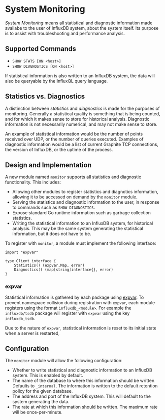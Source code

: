 # System Monitoring
_System Monitoring_ means all statistical and diagnostic information made availabe to the user of InfluxDB system, about the system itself. Its purpose is to assist with troubleshooting and performance analysis.

## Supported Commands

 * `SHOW STATS [ON <host>]`
 * `SHOW DIAGNOSTICS [ON <host>]`

If statistical information is also written to an InfluxDB system, the data will also be queryable by the InfluxQL query language.

## Statistics vs. Diagnostics
A distinction between _statistics_ and _diagnostics_ is made for the purposes of monitoring. Generally a statistical quality is something that is being counted, and for which it makes sense to store for historical analysis. Diagnostic information is not necessarily numerical, and may not make sense to store.

An example of statistical information would be the number of points received over UDP, or the number of queries executed. Examples of diagnostic information would be a list of current Graphite TCP connections, the version of InfluxDB, or the uptime of the process.

## Design and Implementation

A new module named `monitor` supports all statistics and diagnostic functionality. This includes:

 * Allowing other modules to register statistics and diagnotics information, allowing it to be accessed on demand by the `monitor` module.
 * Serving the statistics and diagnostic information to the user, in response to commands such as `SHOW DIAGNOSTICS`.
 * Expose standard Go runtime information such as garbage collection statistics.
 * Writing the statistical information to an InfluxDB system, for historical analysis. This may be the same system generating the statistical information, but it does not have to be.

To register with `monitor`, a module must implement the following interface:

```
import "expvar"

type Client interface {
    Statistics() (expvar.Map, error)
    Diagnostics() (map[string]interface{}, error)
}
```

### expvar
Statistical information is gathered by each package using [expvar](https://golang.org/pkg/expvar). To prevent namespace collision during registration with `expvar`, each module registers using the format `influxdb_<module>`. For example the `influxdb/tsdb` package will register with `expvar` using the key `influxdb_tsdb`.

Due to the nature of `expvar`, statistical information is reset to its initial state when a server is restarted,

## Configuration
The `monitor` module will allow the following configuration:

 * Whether to write statistical and diagnostic information to an InfluxDB system. This is enabled by default.
 * The name of the database to where this information should be written. Defaults to `_internal`. The information is written to the default retention policy for the given database.
 * The address and port of the InfluxDB system. This will default to the system generating the data.
 * The rate at which this information should be written. The maximum rate will be once-per-minute.

